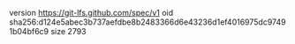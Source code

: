 version https://git-lfs.github.com/spec/v1
oid sha256:d124e5abec3b737aefdbe8b2483366d6e43236d1ef4016975dc97491b04bf6c9
size 2793

